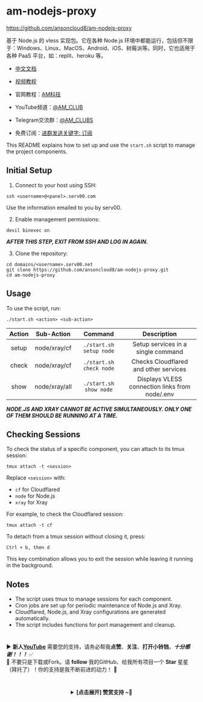 # am-nodejs-proxy
https://github.com/ansoncloud8/am-nodejs-proxy

基于 Node.js 的 vless 实现包。它在各种 Node.js 环境中都能运行，包括但不限于：Windows、Linux、MacOS、Android、iOS、树莓派等。同时，它也适用于各种 PaaS 平台，如：replit、heroku 等。

- [中文文档](./README_CN.md) 
- [视频教程](https://youtu.be/tj9uD575R80)

- 官网教程：[AM科技](https://am.809098.xyz)
- YouTube频道：[@AM_CLUB](https://youtube.com/@AM_CLUB)
- Telegram交流群：[@AM_CLUBS](https://t.me/AM_CLUBS)
- 免费订阅：[进群发送关键字: 订阅](https://t.me/AM_CLUBS)

This README explains how to set up and use the `start.sh` script to manage the project components.

## Initial Setup

1. Connect to your host using SSH:

```
ssh <username>@<panel>.serv00.com
```

Use the information emailed to you by serv00.

2. Enable management permissions:

```
devil binexec on
```

***AFTER THIS STEP, EXIT FROM SSH AND LOG IN AGAIN.***

3. Clone the repository:

```
cd domains/<username>.serv00.net
git clone https://github.com/ansoncloud8/am-nodejs-proxy.git
cd am-nodejs-proxy
```

## Usage

To use the script, run:

```
./start.sh <action> <sub-action>
```

| Action |  Sub-Action   |         Command         |                  Description                   |
| :----: | :-----------: | :---------------------: | :--------------------------------------------: |
| setup  |  node/xray/cf   | `./start.sh setup node` |       Setup services in a single command       |
| check  |  node/xray/cf   | `./start.sh check node` |     Checks Cloudflared and other services      |
|  show  | node/xray/all | `./start.sh show node`  | Displays VLESS connection links from node/.env |

***NODE.JS AND XRAY CANNOT BE ACTIVE SIMULTANEOUSLY. ONLY ONE OF THEM SHOULD BE RUNNING AT A TIME.***

## Checking Sessions

To check the status of a specific component, you can attach to its tmux session:

```
tmux attach -t <session>
```

Replace `<session>` with:

- `cf` for Cloudflared
- `node` for Node.js
- `xray` for Xray

For example, to check the Cloudflared session:

```
tmux attach -t cf
```

To detach from a tmux session without closing it, press:

```
Ctrl + b, then d
```

This key combination allows you to exit the session while leaving it running in the background.

## Notes

- The script uses tmux to manage sessions for each component.
- Cron jobs are set up for periodic maintenance of Node.js and Xray.
- Cloudflared, Node.js, and Xray configurations are generated automatically.
- The script includes functions for port management and cleanup.

 #
▶️ **新人[YouTube](https://youtube.com/@AM_CLUB)** 需要您的支持，请务必帮我**点赞**、**关注**、**打开小铃铛**，***十分感谢！！！*** ✅
</br>🎁 不要只是下载或Fork。请 **follow** 我的GitHub、给我所有项目一个 **Star** 星星（拜托了）！你的支持是我不断前进的动力！ 💖
  
 # 
<center><details><summary><strong> [点击展开] 赞赏支持 ~🧧</strong></summary>
*我非常感谢您的赞赏和支持，它们将极大地激励我继续创新，持续产生有价值的工作。*
  
- **USDT-TRC20:** `TWTxUyay6QJN3K4fs4kvJTT8Zfa2mWTwDD`
  
</details></center>


